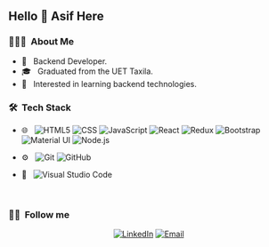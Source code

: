 <h2>Hello 👋 Asif Here</h2>


<h3> 👨🏻‍💻 &nbsp;About Me </h3>

- 🤔 &nbsp; Backend Developer.
- 🎓 &nbsp; Graduated from the UET Taxila.
- 🌱 &nbsp; Interested in learning backend technologies.
<!-- - ✍️ &nbsp; Learning the MERN Stack. -->

<h3> 🛠 &nbsp;Tech Stack</h3>

- 🌐 &nbsp;
  ![HTML5](https://img.shields.io/badge/-HTML5-333333?style=flat&logo=HTML5)
  ![CSS](https://img.shields.io/badge/-CSS-333333?style=flat&logo=CSS3&logoColor=1572B6)
  ![JavaScript](https://img.shields.io/badge/-JavaScript-333333?style=flat&logo=javascript)
  ![React](https://img.shields.io/badge/-React-333333?style=flat&logo=react)
  ![Redux](https://img.shields.io/badge/Redux-333333?logo=redux&logoColor=764ABC)
  ![Bootstrap](https://img.shields.io/badge/-Bootstrap-333333?style=flat&logo=bootstrap&logoColor=7952B3)
  ![Material UI](https://img.shields.io/badge/Material%20UI-333333?logo=mui&logoColor=007FFF)
  ![Node.js](https://img.shields.io/badge/-Node.js-333333?style=flat&logo=node.js)
   
- ⚙️ &nbsp;
  ![Git](https://img.shields.io/badge/-Git-333333?style=flat&logo=git)
  ![GitHub](https://img.shields.io/badge/-GitHub-333333?style=flat&logo=github)
  
- 🔧 &nbsp;
  ![Visual Studio Code](https://img.shields.io/badge/-Visual%20Studio%20Code-333333?style=flat&logo=visual-studio-code&logoColor=007ACC)


<br/>

<h3> 🤝🏻 &nbsp;Follow me </h3>

<p align="center">
<a href="https://www.linkedin.com/in/iasifmehmood/"><img alt="LinkedIn" src="https://img.shields.io/badge/LinkedIn-Asif-red"></a>
<a href="mailto:asif-mehmood@hotmail.com"><img alt="Email" src="https://img.shields.io/badge/Email-asif--mehmood%40hotmail.com-brightgreen"></a>
</p>

<!--    -->
